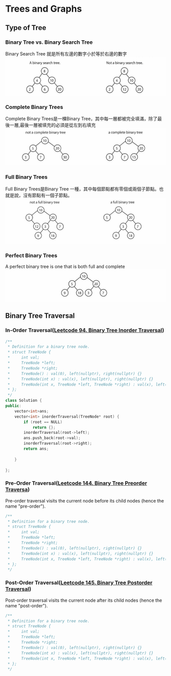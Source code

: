 # Trees and Graphs



## Type of Tree

### Binary Tree vs. Binary Search Tree

Binary Search Tree 就是所有左邊的數字小於等於右邊的數字
<img src = "binary search tree.PNG">



### Complete Binary Trees

Complete Binary Trees是一棵Binary Tree，其中每一層都被完全填滿，除了最後一層,最後一層被填充的必須是從左到右填充
<img src = "complete binary trees.PNG">

### Full Binary Trees

Full Binary Trees是Binary Tree 一種，其中每個節點都有零個或兩個子節點。也就是說，沒有節點有一個子節點。
<img src = "full binary trees.PNG">

### Perfect Binary Trees
A perfect binary tree is one that is both full and complete
<img src = "perfect binary trees.PNG">


## Binary Tree Traversal


### In-Order Traversal(<a href= "https://leetcode.com/problems/binary-tree-inorder-traversal/">Leetcode 94. Binary Tree Inorder Traversal</a>)

```c++
/**
 * Definition for a binary tree node.
 * struct TreeNode {
 *     int val;
 *     TreeNode *left;
 *     TreeNode *right;
 *     TreeNode() : val(0), left(nullptr), right(nullptr) {}
 *     TreeNode(int x) : val(x), left(nullptr), right(nullptr) {}
 *     TreeNode(int x, TreeNode *left, TreeNode *right) : val(x), left(left), right(right) {}
 * };
 */
class Solution {
public:
    vector<int>ans;
    vector<int> inorderTraversal(TreeNode* root) {
        if (root == NULL)
            return {};   
        inorderTraversal(root->left);
        ans.push_back(root->val);
        inorderTraversal(root->right); 
        return ans;
        
    }
   
};
```


### Pre-Order Traversal(<a href= "https://leetcode.com/problems/binary-tree-preorder-traversal/">Leetcode 144. Binary Tree Preorder Traversa</a>)
Pre-order traversal visits the current node before its child nodes (hence the name "pre-order").
```c++
/**
 * Definition for a binary tree node.
 * struct TreeNode {
 *     int val;
 *     TreeNode *left;
 *     TreeNode *right;
 *     TreeNode() : val(0), left(nullptr), right(nullptr) {}
 *     TreeNode(int x) : val(x), left(nullptr), right(nullptr) {}
 *     TreeNode(int x, TreeNode *left, TreeNode *right) : val(x), left(left), right(right) {}
 * };
 */

```

### Post-Order Traversal(<a href= "https://leetcode.com/problems/binary-tree-postorder-traversal/">Leetcode 145. Binary Tree Postorder Traversal</a>)
Post-order traversal visits the current node after its child nodes (hence the name "post-order").
```c++
/**
 * Definition for a binary tree node.
 * struct TreeNode {
 *     int val;
 *     TreeNode *left;
 *     TreeNode *right;
 *     TreeNode() : val(0), left(nullptr), right(nullptr) {}
 *     TreeNode(int x) : val(x), left(nullptr), right(nullptr) {}
 *     TreeNode(int x, TreeNode *left, TreeNode *right) : val(x), left(left), right(right) {}
 * };
 */

```

